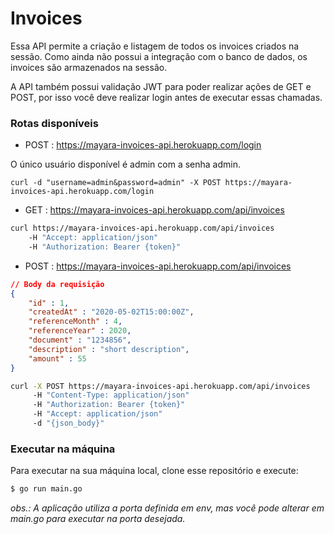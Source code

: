 # Invoices

Essa API permite a criação e listagem de todos os invoices criados na sessão. Como ainda não possui a integração com o banco de dados, os invoices são armazenados na sessão.

A API também possui validação JWT para poder realizar ações de GET e POST, por isso você deve realizar login antes de executar essas chamadas.

### Rotas disponíveis

- POST : https://mayara-invoices-api.herokuapp.com/login

O único usuário disponível é admin com a senha admin.

```
curl -d "username=admin&password=admin" -X POST https://mayara-invoices-api.herokuapp.com/login
```
- GET  : https://mayara-invoices-api.herokuapp.com/api/invoices
```sh
curl https://mayara-invoices-api.herokuapp.com/api/invoices
	-H "Accept: application/json"
    -H "Authorization: Bearer {token}"
```

- POST : https://mayara-invoices-api.herokuapp.com/api/invoices
```json
// Body da requisição
{
	"id" : 1,
	"createdAt" : "2020-05-02T15:00:00Z",
	"referenceMonth" : 4,
	"referenceYear" : 2020,
	"document" : "1234856",
	"description" : "short description",
	"amount" : 55
}
```

```sh
curl -X POST https://mayara-invoices-api.herokuapp.com/api/invoices
	 -H "Content-Type: application/json"
     -H "Authorization: Bearer {token}" 
     -H "Accept: application/json" 
     -d "{json_body}"
```

### Executar na máquina

Para executar na sua máquina local, clone esse repositório e execute:

``` sh
$ go run main.go 
```

*obs.: A aplicação utiliza a porta definida em env, mas você pode alterar em main.go para executar na porta desejada.*